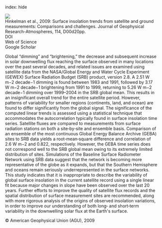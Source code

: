 index: hide

<div class="Citation">
    <div class="Citation-thumb CitationThumb-linked"  data-href="https://doi.org/10.1029/2008jd011004">
      <img src="https://static.claimspace.cloud/climate-study-static/refs/thumbs/2/Hinkelman_et_al_2009-thumb.png" />
    </div>

  <div class="Citation-body">
    <div class="Citation-text">Hinkelman et al., 2009: Surface insolation trends from satellite and ground measurements: Comparisons and challenges. <span class="Article-journal">Journal of Geophysical Research-Atmospheres, </span><span class="Article-volume">114, </span>D00d20pp.</div>
    <div class="Citation-links">
      <div class="CitationLink" data-href="https://doi.org/10.1029/2008jd011004">
        <div class="CitationLink-icon CitationLink-Doi"></div>
        <div class="CitationLink-text">DOI</div>
      </div>
      <div class="CitationLink" data-href="http://cel.webofknowledge.com/InboundService.do?customersID=atyponcel&smartRedirect=yes&mode=FullRecord&IsProductCode=Yes&product=CEL&Init=Yes&Func=Frame&action=retrieve&SrcApp=literatum&SrcAuth=atyponcel&SID=7CNc3cIRaBKjGbSujFM&UT=WOS:000269028100002">
        <div class="CitationLink-icon CitationLink-Isi"></div>
        <div class="CitationLink-text">Web of Science</div>
      </div>
      <div class="CitationLink" data-href="https://scholar.google.com/scholar?q=10.1029/2008jd011004">
        <div class="CitationLink-icon CitationLink-Scholar"></div>
        <div class="CitationLink-text">Google Scholar</div>
      </div>
    </div>
  </div>
</div>

Global “dimming” and “brightening,” the decrease and subsequent increase in solar downwelling flux reaching the surface observed in many locations over the past several decades, and related issues are examined using satellite data from the NASA/Global Energy and Water Cycle Experiment (GEWEX) Surface Radiation Budget (SRB) product, version 2.8. A 2.51 W m−2 decade−1 dimming is found between 1983 and 1991, followed by 3.17 W m−2 decade−1 brightening from 1991 to 1999, returning to 5.26 W m−2 decade−1 dimming over 1999–2004 in the SRB global mean. This results in an insignificant overall trend for the entire satellite period. However, patterns of variability for smaller regions (continents, land, and ocean) are found to differ significantly from the global signal. The significance of the computed linear trends is assessed using a statistical technique that accommodates the autocorrelation typically found in surface insolation time series. Satellite fluxes are compared to measurements from surface radiation stations on both a site‐by‐site and ensemble basis. Comparison of an ensemble of the most continuous Global Energy Balance Archive (GEBA) sites to SRB data yields a root‐mean‐square difference and correlation of 2.6 W m−2 and 0.822, respectively. However, the GEBA time series does not correspond well to the SRB global mean owing to its extremely limited distribution of sites. Simulations of the Baseline Surface Radiometer Network using SRB data suggest that the network is becoming more representative of the globe as it expands, but that the Southern Hemisphere and oceans remain seriously underrepresented in the surface networks. This study indicates that it is inappropriate to describe the variability of global surface insolation in the current satellite record using a single linear fit because major changes in slope have been observed over the last 20 years. Further efforts to improve the quality of satellite flux records and the spatial distribution of surface measurement sites are recommended, along with more rigorous analysis of the origins of observed insolation variations, in order to improve our understanding of both long‐ and short‐term variability in the downwelling solar flux at the Earth's surface.

<div class="Citation-copy">
&copy; American Geophysical Union (AGU), 2009
</div>